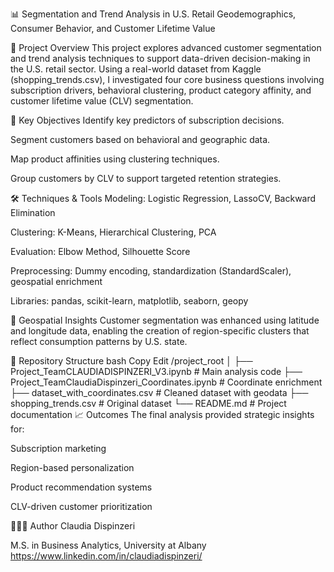 📊 Segmentation and Trend Analysis in U.S. Retail
Geodemographics, Consumer Behavior, and Customer Lifetime Value

🧠 Project Overview
This project explores advanced customer segmentation and trend analysis techniques to support data-driven decision-making in the U.S. retail sector. Using a real-world dataset from Kaggle (shopping_trends.csv), I investigated four core business questions involving subscription drivers, behavioral clustering, product category affinity, and customer lifetime value (CLV) segmentation.

📌 Key Objectives
Identify key predictors of subscription decisions.

Segment customers based on behavioral and geographic data.

Map product affinities using clustering techniques.

Group customers by CLV to support targeted retention strategies.

🛠️ Techniques & Tools
Modeling: Logistic Regression, LassoCV, Backward Elimination

Clustering: K-Means, Hierarchical Clustering, PCA

Evaluation: Elbow Method, Silhouette Score

Preprocessing: Dummy encoding, standardization (StandardScaler), geospatial enrichment

Libraries: pandas, scikit-learn, matplotlib, seaborn, geopy

📍 Geospatial Insights
Customer segmentation was enhanced using latitude and longitude data, enabling the creation of region-specific clusters that reflect consumption patterns by U.S. state.

📁 Repository Structure
bash
Copy
Edit
/project_root
│
├── Project_TeamCLAUDIADISPINZERI_V3.ipynb         # Main analysis code
├── Project_TeamClaudiaDispinzeri_Coordinates.ipynb # Coordinate enrichment
├── dataset_with_coordinates.csv                   # Cleaned dataset with geodata
├── shopping_trends.csv                            # Original dataset
└── README.md                                       # Project documentation
📈 Outcomes
The final analysis provided strategic insights for:

Subscription marketing

Region-based personalization

Product recommendation systems

CLV-driven customer prioritization

👩🏻‍💻 Author
Claudia Dispinzeri

M.S. in Business Analytics, University at Albany
https://www.linkedin.com/in/claudiadispinzeri/
